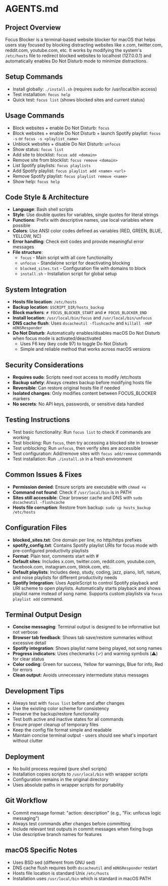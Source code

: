 # AGENTS.md

## Project Overview
Focus Blocker is a terminal-based website blocker for macOS that helps users stay focused by blocking distracting websites like x.com, twitter.com, reddit.com, youtube.com, etc. It works by modifying the system's `/etc/hosts` file to redirect blocked websites to localhost (127.0.0.1) and automatically enables Do Not Disturb mode to minimize distractions.

## Setup Commands
- Install globally: `./install.sh` (requires sudo for /usr/local/bin access)
- Test installation: `focus help`
- Quick test: `focus list` (shows blocked sites and current status)

## Usage Commands
- Block websites + enable Do Not Disturb: `focus`
- Block websites + enable Do Not Disturb + launch Spotify playlist: `focus -s` or `focus -s <playlist_name>`
- Unblock websites + disable Do Not Disturb: `unfocus`  
- Show status: `focus list`
- Add site to blocklist: `focus add <domain>`
- Remove site from blocklist: `focus remove <domain>`
- List Spotify playlists: `focus playlists`
- Add Spotify playlist: `focus playlist add <name> <url>`
- Remove Spotify playlist: `focus playlist remove <name>`
- Show help: `focus help`

## Code Style & Architecture
- **Language**: Bash shell scripts
- **Style**: Use double quotes for variables, single quotes for literal strings
- **Functions**: Prefix with descriptive names, use local variables where possible
- **Colors**: Use ANSI color codes defined as variables (RED, GREEN, BLUE, YELLOW, NC)
- **Error handling**: Check exit codes and provide meaningful error messages
- **File structure**:
  - `focus` - Main script with all core functionality
  - `unfocus` - Standalone script for deactivating blocking
  - `blocked_sites.txt` - Configuration file with domains to block
  - `install.sh` - Installation script for global setup

## System Integration
- **Hosts file location**: `/etc/hosts`
- **Backup location**: `$SCRIPT_DIR/hosts_backup`
- **Block markers**: `# FOCUS_BLOCKER_START` and `# FOCUS_BLOCKER_END`
- **Install location**: `/usr/local/bin/focus` and `/usr/local/bin/unfocus`
- **DNS cache flush**: Uses `dscacheutil -flushcache` and `killall -HUP mDNSResponder`
- **Do Not Disturb**: Automatically enables/disables macOS Do Not Disturb when focus mode is activated/deactivated
  - Uses F6 key (key code 97) to toggle Do Not Disturb
  - Simple and reliable method that works across macOS versions

## Security Considerations
- **Requires sudo**: Scripts need root access to modify /etc/hosts
- **Backup safety**: Always creates backup before modifying hosts file
- **Reversible**: Can restore original hosts file if needed
- **Isolated changes**: Only modifies content between FOCUS_BLOCKER markers
- **No secrets**: No API keys, passwords, or sensitive data handled

## Testing Instructions
- Test basic functionality: Run `focus list` to check if commands are working
- Test blocking: Run `focus`, then try accessing a blocked site in browser
- Test unblocking: Run `unfocus`, then verify sites are accessible
- Test configuration: Add/remove sites with `focus add/remove` commands
- Test installation: Run `./install.sh` in a fresh environment

## Common Issues & Fixes
- **Permission denied**: Ensure scripts are executable with `chmod +x`
- **Command not found**: Check if `/usr/local/bin` is in PATH
- **Sites still accessible**: Clear browser cache and DNS with `sudo dscacheutil -flushcache`
- **Hosts file corruption**: Restore from backup: `sudo cp hosts_backup /etc/hosts`

## Configuration Files
- **blocked_sites.txt**: One domain per line, no http/https prefixes
- **spotify_config.txt**: Contains Spotify playlist URIs for focus mode with pre-configured productivity playlists
- **Format**: Plain text, comments start with #
- **Default sites**: Includes x.com, twitter.com, reddit.com, youtube.com, facebook.com, instagram.com, tiktok.com, etc.
- **Default playlists**: Includes deep, study, coding, jazz, piano, lofi, nature, and noise playlists for different productivity needs
- **Spotify Integration**: Uses AppleScript to control Spotify playback and URI scheme to open playlists. Automatically starts playback and shows playlist name instead of song name. Supports custom playlists via `focus playlist add` command.

## Terminal Output Design
- **Concise messaging**: Terminal output is designed to be informative but not verbose
- **Browser tab feedback**: Shows tab save/restore summaries without excessive detail
- **Spotify integration**: Shows playlist name being played, not song names
- **Progress indicators**: Uses checkmarks (✓) and warning symbols (⚠️) for clear status
- **Color coding**: Green for success, Yellow for warnings, Blue for info, Red for errors
- **Clean output**: Avoids unnecessary intermediate status messages

## Development Tips
- Always test with `focus list` before and after changes
- Use the existing color scheme for consistency
- Preserve the backup/restore functionality
- Test both active and inactive states for all commands
- Ensure proper cleanup of temporary files
- Keep the config file format simple and readable
- Maintain concise terminal output - users should see what's important without clutter

## Deployment
- No build process required (pure shell scripts)
- Installation copies scripts to `/usr/local/bin` with wrapper scripts
- Configuration remains in the original directory
- Uses absolute paths in wrapper scripts for portability

## Git Workflow  
- Commit message format: "action: description" (e.g., "Fix: unfocus logic messaging")
- Always test commands after changes before committing
- Include relevant test outputs in commit messages when fixing bugs
- Use descriptive branch names for features

## macOS Specific Notes
- Uses BSD sed (different from GNU sed)
- DNS cache flush requires both `dscacheutil` and `mDNSResponder` restart
- Hosts file location is standard Unix `/etc/hosts`
- Installation uses `/usr/local/bin` which is standard in macOS PATH
